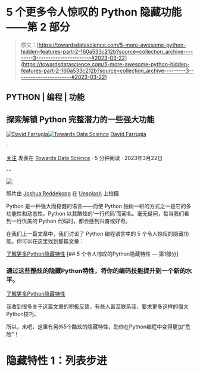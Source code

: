 # 5 个更多令人惊叹的 Python 隐藏功能——第 2 部分

> 原文：[https://towardsdatascience.com/5-more-awesome-python-hidden-features-part-2-160a533c212b?source=collection_archive---------3-----------------------#2023-03-22](https://towardsdatascience.com/5-more-awesome-python-hidden-features-part-2-160a533c212b?source=collection_archive---------3-----------------------#2023-03-22)

## PYTHON | 编程 | 功能

## 探索解锁 Python 完整潜力的一些强大功能

[](https://david-farrugia.medium.com/?source=post_page-----160a533c212b--------------------------------)[![David Farrugia](../Images/082ed61e24c7c26a4ae1c77343a87824.png)](https://david-farrugia.medium.com/?source=post_page-----160a533c212b--------------------------------)[](https://towardsdatascience.com/?source=post_page-----160a533c212b--------------------------------)[![Towards Data Science](../Images/a6ff2676ffcc0c7aad8aaf1d79379785.png)](https://towardsdatascience.com/?source=post_page-----160a533c212b--------------------------------) [David Farrugia](https://david-farrugia.medium.com/?source=post_page-----160a533c212b--------------------------------)

·

[关注](https://medium.com/m/signin?actionUrl=https%3A%2F%2Fmedium.com%2F_%2Fsubscribe%2Fuser%2F3916826092a6&operation=register&redirect=https%3A%2F%2Ftowardsdatascience.com%2F5-more-awesome-python-hidden-features-part-2-160a533c212b&user=David+Farrugia&userId=3916826092a6&source=post_page-3916826092a6----160a533c212b---------------------post_header-----------) 发表在 [Towards Data Science](https://towardsdatascience.com/?source=post_page-----160a533c212b--------------------------------) · 5 分钟阅读 · 2023年3月22日 [](https://medium.com/m/signin?actionUrl=https%3A%2F%2Fmedium.com%2F_%2Fvote%2Ftowards-data-science%2F160a533c212b&operation=register&redirect=https%3A%2F%2Ftowardsdatascience.com%2F5-more-awesome-python-hidden-features-part-2-160a533c212b&user=David+Farrugia&userId=3916826092a6&source=-----160a533c212b---------------------clap_footer-----------)

--

[](https://medium.com/m/signin?actionUrl=https%3A%2F%2Fmedium.com%2F_%2Fbookmark%2Fp%2F160a533c212b&operation=register&redirect=https%3A%2F%2Ftowardsdatascience.com%2F5-more-awesome-python-hidden-features-part-2-160a533c212b&source=-----160a533c212b---------------------bookmark_footer-----------)![](../Images/25e6d165f55c74ea200f659a5606e136.png)

照片由 [Joshua Reddekopp](https://unsplash.com/@joshuaryanphoto?utm_source=medium&utm_medium=referral) 在 [Unsplash](https://unsplash.com/?utm_source=medium&utm_medium=referral) 上拍摄

Python 是一种强大而稳健的语言——而使 Python 独树一帜的方式之一是它的多功能性和动态性。Python 以其酷炫的‘一行代码’而闻名。毫无疑问，每当我们看到一行优美的 Python 代码时，都会感到兴奋或好奇。

在我们上一篇文章中，我们讨论了 Python 编程语言中的 5 个令人惊叹的隐藏功能。你可以在这里找到那篇文章：

[了解更多Python隐藏特性](https://towardsdatascience.com/5-awesome-python-hidden-features-a0172e0bd98e?source=post_page-----160a533c212b--------------------------------) [## 5 个令人惊叹的Python隐藏特性 — 第1部分]

### 通过这些酷炫的隐藏Python特性，将你的编码技能提升到一个新的水平。

[了解更多Python隐藏特性](https://towardsdatascience.com/5-awesome-python-hidden-features-a0172e0bd98e?source=post_page-----160a533c212b--------------------------------)

我收到很多关于这篇文章的积极反馈，有些人甚至联系我，要求更多这样的强大Python技巧。

所以，来吧，这里有另外5个酷炫的隐藏特性，助你在Python编程中变得更加“危险”！

# 隐藏特性 1：列表步进

